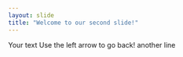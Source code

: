 ```yaml
---
layout: slide
title: "Welcome to our second slide!"
---
```

Your text
Use the left arrow to go back!
another line
